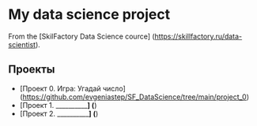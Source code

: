 # My data science project
From the [SkilFactory Data Science cource] (https://skillfactory.ru/data-scientist).

## Проекты

* [Проект 0. Игра: Угадай число] (https://github.com/evgeniastep/SF_DataScience/tree/main/project_0)
* [Проект 1. __________________] (________)
* [Проект 2. __________________] (________)
